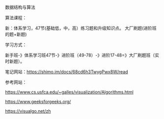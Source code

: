 数据结构与算法

算法课程：

新：体系学习，47节(基础低，中，高）练习题和升级知识点。  大厂刷题(进阶班的题+新题)

学习方式：

新手班-》体系学习班47节-》进阶班（49-78）-》进阶17-48=》大厂刷题班（实时新题）。

笔记网站：https://shimo.im/docs/68cd6h3TwygPwx8W/read

参考网站：

https://www.cs.usfca.edu/~galles/visualization/Algorithms.html

https://www.geeksforgeeks.org/

https://visualgo.net/zh

